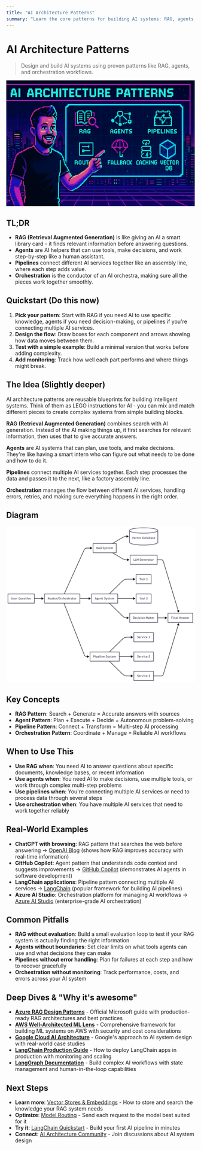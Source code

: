```yaml
---
title: "AI Architecture Patterns"
summary: "Learn the core patterns for building AI systems: RAG, agents, pipelines, and orchestration"
---
```


# AI Architecture Patterns

> Design and build AI systems using proven patterns like RAG, agents, and orchestration workflows.

![Patterns AI Architecture ](/img/ai-architecture-patterns.png)


## TL;DR
- **RAG (Retrieval Augmented Generation)** is like giving an AI a smart library card - it finds relevant information before answering questions.
- **Agents** are AI helpers that can use tools, make decisions, and work step-by-step like a human assistant.
- **Pipelines** connect different AI services together like an assembly line, where each step adds value.
- **Orchestration** is the conductor of an AI orchestra, making sure all the pieces work together smoothly.

## Quickstart (Do this now)
1. **Pick your pattern**: Start with RAG if you need AI to use specific knowledge, agents if you need decision-making, or pipelines if you're connecting multiple AI services.
2. **Design the flow**: Draw boxes for each component and arrows showing how data moves between them.
3. **Test with a simple example**: Build a minimal version that works before adding complexity.
4. **Add monitoring**: Track how well each part performs and where things might break.

## The Idea (Slightly deeper)
AI architecture patterns are reusable blueprints for building intelligent systems. Think of them as LEGO instructions for AI - you can mix and match different pieces to create complex systems from simple building blocks.

**RAG (Retrieval Augmented Generation)** combines search with AI generation. Instead of the AI making things up, it first searches for relevant information, then uses that to give accurate answers.

**Agents** are AI systems that can plan, use tools, and make decisions. They're like having a smart intern who can figure out what needs to be done and how to do it.

**Pipelines** connect multiple AI services together. Each step processes the data and passes it to the next, like a factory assembly line.

**Orchestration** manages the flow between different AI services, handling errors, retries, and making sure everything happens in the right order.

## Diagram
![AI Architecture Patterns](/img/diagrams/ai-architecture-patterns.png)

## Key Concepts
- **RAG Pattern**: Search + Generate = Accurate answers with sources
- **Agent Pattern**: Plan + Execute + Decide = Autonomous problem-solving
- **Pipeline Pattern**: Connect + Transform = Multi-step AI processing
- **Orchestration Pattern**: Coordinate + Manage = Reliable AI workflows

## When to Use This
- **Use RAG when**: You need AI to answer questions about specific documents, knowledge bases, or recent information
- **Use agents when**: You need AI to make decisions, use multiple tools, or work through complex multi-step problems
- **Use pipelines when**: You're connecting multiple AI services or need to process data through several steps
- **Use orchestration when**: You have multiple AI services that need to work together reliably

## Real-World Examples
- **ChatGPT with browsing**: RAG pattern that searches the web before answering → [OpenAI Blog](https://openai.com/blog/chatgpt-can-now-browse-the-internet) (shows how RAG improves accuracy with real-time information)
- **GitHub Copilot**: Agent pattern that understands code context and suggests improvements → [GitHub Copilot](https://github.com/features/copilot) (demonstrates AI agents in software development)
- **LangChain applications**: Pipeline pattern connecting multiple AI services → [LangChain](https://langchain.com/) (popular framework for building AI pipelines)
- **Azure AI Studio**: Orchestration platform for managing AI workflows → [Azure AI Studio](https://azure.microsoft.com/en-us/products/ai-studio) (enterprise-grade AI orchestration)

## Common Pitfalls
- **RAG without evaluation**: Build a small evaluation loop to test if your RAG system is actually finding the right information
- **Agents without boundaries**: Set clear limits on what tools agents can use and what decisions they can make
- **Pipelines without error handling**: Plan for failures at each step and how to recover gracefully
- **Orchestration without monitoring**: Track performance, costs, and errors across your AI system

## Deep Dives & "Why it's awesome"
- **[Azure RAG Design Patterns](https://learn.microsoft.com/en-us/azure/ai-services/openai/concepts/rag-patterns)** - Official Microsoft guide with production-ready RAG architectures and best practices
- **[AWS Well-Architected ML Lens](https://docs.aws.amazon.com/wellarchitected/latest/machine-learning-lens/welcome.html)** - Comprehensive framework for building ML systems on AWS with security and cost considerations
- **[Google Cloud AI Architecture](https://cloud.google.com/architecture/ai-ml)** - Google's approach to AI system design with real-world case studies
- **[LangChain Production Guide](https://python.langchain.com/docs/guides/production)** - How to deploy LangChain apps in production with monitoring and scaling
- **[LangGraph Documentation](https://langchain-ai.github.io/langgraph/)** - Build complex AI workflows with state management and human-in-the-loop capabilities

## Next Steps
- **Learn more**: [Vector Stores & Embeddings](vector-stores-and-embeddings.md) - How to store and search the knowledge your RAG system needs
- **Optimize**: [Model Routing](model-routing.md) - Send each request to the model best suited for it
- **Try it**: [LangChain Quickstart](https://python.langchain.com/docs/get_started/quickstart) - Build your first AI pipeline in minutes
- **Connect**: [AI Architecture Community](https://github.com/topics/ai-architecture) - Join discussions about AI system design


